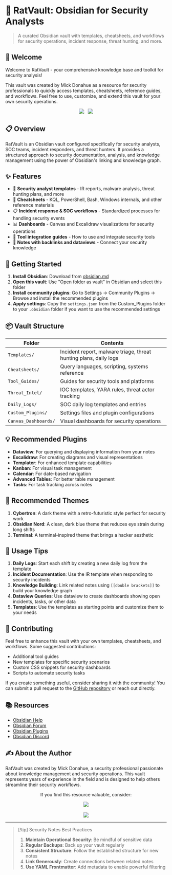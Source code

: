# 🔐 RatVault: Obsidian for Security Analysts

> A curated Obsidian vault with templates, cheatsheets, and workflows for security operations, incident response, threat hunting, and more.

## 👋 Welcome

Welcome to RatVault - your comprehensive knowledge base and toolkit for security analysis!

This vault was created by Mick Donahue as a resource for security professionals to quickly access templates, cheatsheets, reference guides, and workflows. Feel free to use, customize, and extend this vault for your own security operations.

<div align="center">
  <a href="https://github.com/labrat-0"><img src="https://img.shields.io/badge/GitHub-labrat--0-181717?style=for-the-badge&logo=github&logoColor=white"></a>&nbsp;&nbsp;
  <a href="https://buymeacoffee.com/labrat"><img src="https://img.shields.io/badge/Buy_Me_A_Coffee-labrat-FFDD00?style=for-the-badge&logo=buy-me-a-coffee&logoColor=black"></a>
</div>

## 📋 Overview

RatVault is an Obsidian vault configured specifically for security analysts, SOC teams, incident responders, and threat hunters. It provides a structured approach to security documentation, analysis, and knowledge management using the power of Obsidian's linking and knowledge graph.

## ✨ Features

- 🔐 **Security analyst templates** - IR reports, malware analysis, threat hunting plans, and more
- 🧾 **Cheatsheets** - KQL, PowerShell, Bash, Windows internals, and other reference materials
- 📋 **Incident response & SOC workflows** - Standardized processes for handling security events
- 📊 **Dashboards** - Canvas and Excalidraw visualizations for security operations
- 🧰 **Tool integration guides** - How to use and integrate security tools
- 🧠 **Notes with backlinks and dataviews** - Connect your security knowledge

## 🚀 Getting Started

1. **Install Obsidian**: Download from [obsidian.md](https://obsidian.md/)
2. **Open this vault**: Use "Open folder as vault" in Obsidian and select this folder
3. **Install community plugins**: Go to Settings → Community Plugins → Browse and install the recommended plugins
4. **Apply settings**: Copy the `settings.json` from the Custom_Plugins folder to your `.obsidian` folder if you want to use the recommended settings

## 📦 Vault Structure

| Folder | Contents |
|--------|----------|
| `Templates/` | Incident report, malware triage, threat hunting plans, daily logs |
| `Cheatsheets/` | Query languages, scripting, systems reference |
| `Tool_Guides/` | Guides for security tools and platforms |
| `Threat_Intel/` | IOC templates, YARA rules, threat actor tracking |
| `Daily_Logs/` | SOC daily log templates and entries |
| `Custom_Plugins/` | Settings files and plugin configurations |
| `Canvas_Dashboards/` | Visual dashboards for security operations |

## 💡 Recommended Plugins

- **Dataview**: For querying and displaying information from your notes
- **Excalidraw**: For creating diagrams and visual representations
- **Templater**: For enhanced template capabilities
- **Kanban**: For visual task management
- **Calendar**: For date-based navigation
- **Advanced Tables**: For better table management
- **Tasks**: For task tracking across notes

## 🎨 Recommended Themes

1. **Cybertron**: A dark theme with a retro-futuristic style perfect for security work
2. **Obsidian Nord**: A clean, dark blue theme that reduces eye strain during long shifts
3. **Terminal**: A terminal-inspired theme that brings a hacker aesthetic

## 📝 Usage Tips

1. **Daily Logs**: Start each shift by creating a new daily log from the template
2. **Incident Documentation**: Use the IR template when responding to security incidents
3. **Knowledge Building**: Link related notes using `[[double brackets]]` to build your knowledge graph
4. **Dataview Queries**: Use dataview to create dashboards showing open incidents, tasks, or other data
5. **Templates**: Use the templates as starting points and customize them to your needs

## 🤝 Contributing

Feel free to enhance this vault with your own templates, cheatsheets, and workflows. Some suggested contributions:

- Additional tool guides
- New templates for specific security scenarios
- Custom CSS snippets for security dashboards
- Scripts to automate security tasks

If you create something useful, consider sharing it with the community! You can submit a pull request to the [GitHub repository](https://github.com/labrat-0) or reach out directly.

## 📚 Resources

- [Obsidian Help](https://help.obsidian.md/)
- [Obsidian Forum](https://forum.obsidian.md/)
- [Obsidian Plugins](https://obsidian.md/plugins)
- [Obsidian Discord](https://discord.gg/obsidianmd)

## ✍️ About the Author

RatVault was created by Mick Donahue, a security professional passionate about knowledge management and security operations. This vault represents years of experience in the field and is designed to help others streamline their security workflows.

<div align="center">
  <p>If you find this resource valuable, consider:</p>
  <a href="https://github.com/labrat-0"><img src="https://img.shields.io/badge/Follow_on_GitHub-@labrat--0-181717?style=for-the-badge&logo=github&logoColor=white"></a>
  <br><br>
  <a href="https://buymeacoffee.com/labrat"><img src="https://img.shields.io/badge/Support_My_Work-Buy_Me_A_Coffee-FFDD00?style=for-the-badge&logo=buy-me-a-coffee&logoColor=black"></a>
</div>

---

> [!tip] Security Notes Best Practices
> 1. **Maintain Operational Security**: Be mindful of sensitive data
> 2. **Regular Backups**: Back up your vault regularly
> 3. **Consistent Structure**: Follow the established structure for new notes
> 4. **Link Generously**: Create connections between related notes
> 5. **Use YAML Frontmatter**: Add metadata to enable powerful filtering 